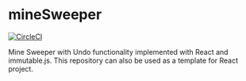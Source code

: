 # mineSweeper

[![CircleCI](https://circleci.com/gh/sunForest/mineSweeper.svg?style=svg)](https://circleci.com/gh/sunForest/mineSweeper)  

Mine Sweeper with Undo functionality implemented with React and immutable.js.
This repository can also be used as a template for React project.
